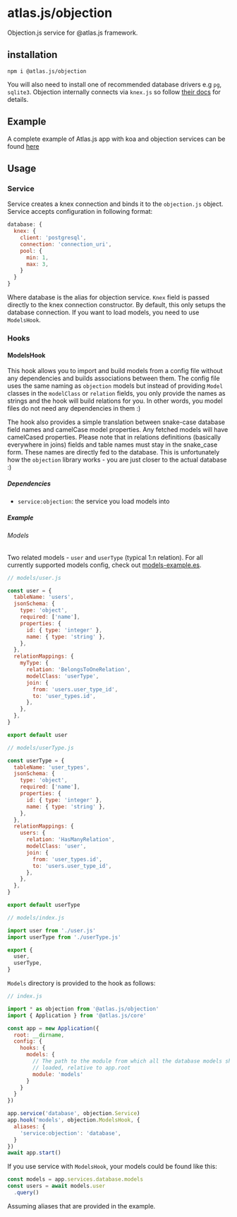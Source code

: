# atlas.js/objection

Objection.js service for @atlas.js framework.

## installation

`npm i @atlas.js/objection`

You will also need to install one of recommended database drivers e.g `pg`, `sqlite3`. Objection internally connects via `knex.js` so follow
[their docs](http://knexjs.org/) for details.

## Example

A complete example of Atlas.js app with koa and objection services can be found [here](https://github.com/behalka/atlas-sample-app)

## Usage

### Service

Service creates a knex connection and binds it to the `objection.js` object. Service accepts configuration in following format:

```js
database: {
  knex: {
    client: 'postgresql',
    connection: 'connection_uri',
    pool: {
      min: 1,
      max: 3,
    }
  }
}
```

Where database is the alias for objection service. `Knex` field is passed directly to the knex connection constructor.
By default, this only setups the database connection. If you want to load models, you need to use `ModelsHook`.

### Hooks

#### ModelsHook

This hook allows you to import and build models from a config file without any dependencies and builds associations between them. The config file uses the same naming as `objection` models but instead of providing `Model` classes in the `modelClass` or `relation` fields, you only provide the names as strings and the hook will build relations for you. In other words, you model files do not need any dependencies in them :)

The hook also provides a simple translation between snake-case database field names and camelCase model properties. Any fetched models will have camelCased properties. Please note that in relations definitions (basically everywhere in joins) fields and table names must stay in the snake_case form. These names are directly fed to the database. This is unfortunately how the `objection` library works - you are just closer to the actual database :)

##### Dependencies

- `service:objection`: the service you load models into

##### Example

###### Models

Two related models - `user` and `userType` (typical 1:n relation). For all currently supported models config, check out [models-example.es](models-example.es).

```js
// models/user.js

const user = {
  tableName: 'users',
  jsonSchema: {
    type: 'object',
    required: ['name'],
    properties: {
      id: { type: 'integer' },
      name: { type: 'string' },
    },
  },
  relationMappings: {
    myType: {
      relation: 'BelongsToOneRelation',
      modelClass: 'userType',
      join: {
        from: 'users.user_type_id',
        to: 'user_types.id',
      },
    },
  },
}

export default user
```

```js
// models/userType.js

const userType = {
  tableName: 'user_types',
  jsonSchema: {
    type: 'object',
    required: ['name'],
    properties: {
      id: { type: 'integer' },
      name: { type: 'string' },
    },
  },
  relationMappings: {
    users: {
      relation: 'HasManyRelation',
      modelClass: 'user',
      join: {
        from: 'user_types.id',
        to: 'users.user_type_id',
      },
    },
  },
}

export default userType
```

```js
// models/index.js

import user from './user.js'
import userType from './userType.js'

export {
  user,
  userType,
}
```

`Models` directory is provided to the hook as follows:

```js
// index.js

import * as objection from '@atlas.js/objection'
import { Application } from '@atlas.js/core'

const app = new Application({
  root: __dirname,
  config: {
    hooks: {
      models: {
        // The path to the module from which all the database models should be
        // loaded, relative to app.root
        module: 'models'
      }
    }
  }
})

app.service('database', objection.Service)
app.hook('models', objection.ModelsHook, {
  aliases: {
    'service:objection': 'database',
  }
})
await app.start()
```

If you use service with `ModelsHook`, your models could be found like this:

```js
const models = app.services.database.models
const users = await models.user
  .query()
```

Assuming aliases that are provided in the example.
